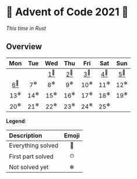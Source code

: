 # 🎄 Advent of Code 2021 🎄

*This time in Rust*
## Overview
|                Mon                 |      Tue       |                Wed                 |                Thu                 |                Fri                 |                Sat                 |                Sun                 |
| :--------------------------------: | :------------: | :--------------------------------: | :--------------------------------: | :--------------------------------: | :--------------------------------: | :--------------------------------: |
|                                    |                | [1<sup>🌟</sup>](src/days/day01.rs) | [2<sup>🌟</sup>](src/days/day02.rs) | [3<sup>🌟</sup>](src/days/day03.rs) | [4<sup>🌟</sup>](src/days/day04.rs) | [5<sup>🌟</sup>](src/days/day05.rs) |
| [6<sup>🌟</sup>](src/days/day06.rs) | 7<sup>❄</sup>  |           8<sup>❄</sup>            |           9<sup>❄</sup>            |           10<sup>❄</sup>           |           11<sup>❄</sup>           |           12<sup>❄</sup>           |
|           13<sup>❄</sup>           | 14<sup>❄</sup> |           15<sup>❄</sup>           |           16<sup>❄</sup>           |           17<sup>❄</sup>           |           18<sup>❄</sup>           |           19<sup>❄</sup>           |
|           20<sup>❄</sup>           | 21<sup>❄</sup> |           22<sup>❄</sup>           |           23<sup>❄</sup>           |           24<sup>❄</sup>           |           25<sup>❄</sup>           |                                    |

**Legend**:

| Description       | Emoji |
| :---------------- | :---: |
| Everything solved |   🌟   |
| First part solved |   ⛄   |
| Not solved yet    |   ❄   |